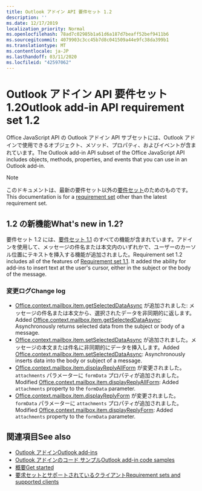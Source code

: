 ```yaml
---
title: Outlook アドイン API 要件セット 1.2
description: ''
ms.date: 12/17/2019
localization_priority: Normal
ms.openlocfilehash: 78ad7c02985b1a61d6a187d7beaff52bef9411b6
ms.sourcegitcommit: 4079903c3cc45b7d8c041509a44e9fc38da399b1
ms.translationtype: MT
ms.contentlocale: ja-JP
ms.lasthandoff: 03/11/2020
ms.locfileid: "42597062"
---
```

# <a name="outlook-add-in-api-requirement-set-12"></a><span data-ttu-id="99bfd-102">Outlook アドイン API 要件セット 1.2</span><span class="sxs-lookup"><span data-stu-id="99bfd-102">Outlook add-in API requirement set 1.2</span></span>

<span data-ttu-id="99bfd-103">Office JavaScript API の Outlook アドイン API サブセットには、Outlook アドインで使用できるオブジェクト、メソッド、プロパティ、およびイベントが含まれています。</span><span class="sxs-lookup"><span data-stu-id="99bfd-103">The Outlook add-in API subset of the Office JavaScript API includes objects, methods, properties, and events that you can use in an Outlook add-in.</span></span>

> [!NOTE]
> <span data-ttu-id="99bfd-104">このドキュメントは、最新の要件セット以外の[要件セット](../../requirement-sets/outlook-api-requirement-sets.md)のためのものです。</span><span class="sxs-lookup"><span data-stu-id="99bfd-104">This documentation is for a [requirement set](../../requirement-sets/outlook-api-requirement-sets.md) other than the latest requirement set.</span></span>

## <a name="whats-new-in-12"></a><span data-ttu-id="99bfd-105">1.2 の新機能</span><span class="sxs-lookup"><span data-stu-id="99bfd-105">What's new in 1.2?</span></span>

<span data-ttu-id="99bfd-p101">要件セット 1.2 には、[要件セット 1.1](../requirement-set-1.1/outlook-requirement-set-1.1.md) のすべての機能が含まれています。アドインを使用して、メッセージの件名または本文内のいずれかで、ユーザーのカーソル位置にテキストを挿入する機能が追加されました。</span><span class="sxs-lookup"><span data-stu-id="99bfd-p101">Requirement set 1.2 includes all of the features of [Requirement set 1.1](../requirement-set-1.1/outlook-requirement-set-1.1.md). It added the ability for add-ins to insert text at the user's cursor, either in the subject or the body of the message.</span></span>

### <a name="change-log"></a><span data-ttu-id="99bfd-108">変更ログ</span><span class="sxs-lookup"><span data-stu-id="99bfd-108">Change log</span></span>

- <span data-ttu-id="99bfd-109">[Office.context.mailbox.item.getSelectedDataAsync](office.context.mailbox.item.md#methods) が追加されました: メッセージの件名または本文から、選択されたデータを非同期的に返します。</span><span class="sxs-lookup"><span data-stu-id="99bfd-109">Added [Office.context.mailbox.item.getSelectedDataAsync](office.context.mailbox.item.md#methods): Asynchronously returns selected data from the subject or body of a message.</span></span>
- <span data-ttu-id="99bfd-110">[Office.context.mailbox.item.setSelectedDataAsync](office.context.mailbox.item.md#methods) が追加されました。メッセージの本文または件名に非同期的にデータを挿入します。</span><span class="sxs-lookup"><span data-stu-id="99bfd-110">Added [Office.context.mailbox.item.setSelectedDataAsync](office.context.mailbox.item.md#methods): Asynchronously inserts data into the body or subject of a message.</span></span>
- <span data-ttu-id="99bfd-111">[Office.context.mailbox.item.displayReplyAllForm](office.context.mailbox.item.md#methods) が変更されました。`attachments` パラメーターに `formData` プロパティが追加されました。</span><span class="sxs-lookup"><span data-stu-id="99bfd-111">Modified [Office.context.mailbox.item.displayReplyAllForm](office.context.mailbox.item.md#methods): Added `attachments` property to the `formData` parameter.</span></span>
- <span data-ttu-id="99bfd-112">[Office.context.mailbox.item.displayReplyForm](office.context.mailbox.item.md#methods) が変更されました。`formData` パラメーターに `attachments` プロパティが追加されました。</span><span class="sxs-lookup"><span data-stu-id="99bfd-112">Modified [Office.context.mailbox.item.displayReplyForm](office.context.mailbox.item.md#methods): Added `attachments` property to the `formData` parameter.</span></span>

## <a name="see-also"></a><span data-ttu-id="99bfd-113">関連項目</span><span class="sxs-lookup"><span data-stu-id="99bfd-113">See also</span></span>

- [<span data-ttu-id="99bfd-114">Outlook アドイン</span><span class="sxs-lookup"><span data-stu-id="99bfd-114">Outlook add-ins</span></span>](../../../outlook/outlook-add-ins-overview.md)
- [<span data-ttu-id="99bfd-115">Outlook アドインのコード サンプル</span><span class="sxs-lookup"><span data-stu-id="99bfd-115">Outlook add-in code samples</span></span>](https://developer.microsoft.com/outlook/gallery/?filterBy=Outlook,Samples,Add-ins)
- [<span data-ttu-id="99bfd-116">概要</span><span class="sxs-lookup"><span data-stu-id="99bfd-116">Get started</span></span>](../../../quickstarts/outlook-quickstart.md)
- [<span data-ttu-id="99bfd-117">要求セットとサポートされているクライアント</span><span class="sxs-lookup"><span data-stu-id="99bfd-117">Requirement sets and supported clients</span></span>](../../requirement-sets/outlook-api-requirement-sets.md)
